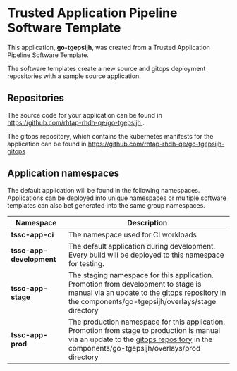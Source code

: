 # Trusted Application Pipeline Software Template

This application, **go-tgepsijh**, was created from a Trusted Application Pipeline Software Template.

The software templates create a new source and gitops deployment repositories with a sample source application. 

## Repositories

The source code for your application can be found in [https://github.com/rhtap-rhdh-qe/go-tgepsijh ](https://github.com/rhtap-rhdh-qe/go-tgepsijh ).
 
The gitops repository, which contains the kubernetes manifests for the application can be found in 
[https://github.com/rhtap-rhdh-qe/go-tgepsijh-gitops ](https://github.com/rhtap-rhdh-qe/go-tgepsijh-gitops ) 

## Application namespaces 

The default application will be found in the following namespaces. Applications can be deployed into unique namespaces or multiple software templates can also bet generated into the same group namespaces.  

|  Namespace   |  Description   |  
| -------- | -------- |
| **tssc-app-ci** | The namespace used for CI workloads |
| **tssc-app-development** | The default application during development. Every build will be deployed to this namespace for testing. |
| **tssc-app-stage** | The staging namespace for this application. Promotion from development to stage is manual via an update to the [gitops repository](https://github.com/rhtap-rhdh-qe/go-tgepsijh-gitops ) in the components/go-tgepsijh/overlays/stage directory |
| **tssc-app-prod** | The production namespace for this application. Promotion from stage to production is manual via an update to the [gitops repository](https://github.com/rhtap-rhdh-qe/go-tgepsijh-gitops ) in the components/go-tgepsijh/overlays/prod directory |